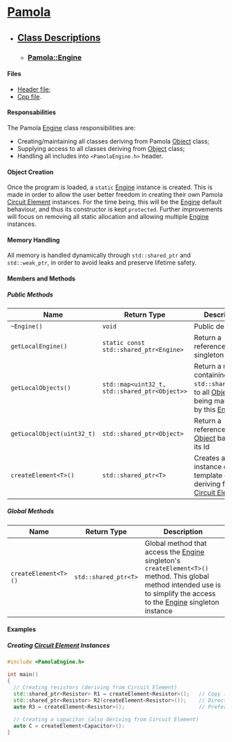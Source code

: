 [EleDes]: CircuitElement.md
[ObjDes]: Object.md
[EngDes]: Engine.md

[Eng]: ../../PamolaProject/PamolaProject/PamolaEngine.h
[EngCpp]: ../../PamolaProject/PamolaProject/PamolaEngine.cpp
[Obj]: ../../PamolaProject/PamolaProject/PamolaObject.h
[Cir]: ../../PamolaProject/PamolaProject/Circuit.h   
[Ter]: ../../PamolaProject/PamolaProject/CircuitTerminal.h
[TerCpp]: ../../PamolaProject/PamolaProject/CircuitTerminal.cpp
[Nod]: ../../PamolaProject/PamolaProject/CircuitNode.h
[Ele]: ../../PamolaProject/PamolaProject/CircuitElement.h

# [Pamola](../README.md)
- ## [Class Descriptions](README.md)

  - ### [Pamola::Engine][EngDes]

#### Files

- [Header file][Eng];
- [Cpp file][EngCpp].

#### Responsabilities

The Pamola [Engine][EngDes] class responsibilities are:
- Creating/maintaining all classes deriving from Pamola [Object][ObjDes] class;
- Supplying access to all classes deriving from [Object][ObjDes] class;
- Handling all includes into ``<PamolaEngine.h>`` header.

#### Object Creation

Once the program is loaded, a ``static`` [Engine][EngDes]  instance is created. This is made in order to allow the user better freedom in creating their own Pamola [Circuit Element][EleDes] instances. For the time being, this will be the [Engine][EngDes] default behaviour, and thus its constructor is kept ``protected``. Further improvements will focus on removing all static allocation and allowing multiple [Engine][EngDes] instances.

#### Memory Handling

All memory is handled dynamically through ``std::shared_ptr`` and ``std::weak_ptr``, in order to avoid leaks and preserve lifetime safety.

#### Members and Methods

##### Public Methods

| Name                                 | Return Type                                     | Description                                                                                      |
|--------------------------------------|-------------------------------------------------|--------------------------------------------------------------------------------------------------|
| ``~Engine()``                        | ``void``                                        | Public destructor                                                                                |
| ``getLocalEngine()``                 | ``static const std::shared_ptr<Engine>``        | Return a reference to the singleton [Engine][EngDes]                                                |
| ``getLocalObjects()``                | ``std::map<uint32_t, std::shared_ptr<Object>>`` | Return a map containing ``std::shared_ptr``'s to all [Objects][ObjDes] being managed by this [Engine][EngDes] |
| ``getLocalObject(uint32_t)``         | ``std::shared_ptr<Object>``                     | Return a reference to [Object][ObjDes] based on its Id                                              |
| ``createElement<T>()``               | ``std::shared_ptr<T>``                          | Creates a new instance of a template class T deriving from [Circuit Element][EleDes]                |

##### Global Methods

| Name                                 | Return Type                           | Description                                                                                                                                                                         |
|--------------------------------------|---------------------------------------|-------------------------------------------------------------------------------------------------------------------------------------------------------------------------------------|
| ``createElement<T>()``   | ``std::shared_ptr<T>`` | Global method that access the [Engine][EngDes] singleton's ``createElement<T>()`` method. This global method intended use is to simplify the access to the [Engine][EngDes] singleton instance  |

#### Examples

##### Creating [Circuit Element][EleDes] Instances

```cpp
#include <PamolaEngine.h>

int main()
{
  // Creating resistors (deriving from Circuit Element)
  std::shared_ptr<Resistor> R1 = createElement<Resistor>();   // Copy initialization   
  std::shared_ptr<Resistor> R2(createElement<Resistor>());    // Direct initialization
  auto R3 = createElement<Resistor>();                        // Prefered initialization method
  
  // Creating a capacitor (also deriving from Circuit Element)
  auto C = createElement<Capacitor>():
}
```
